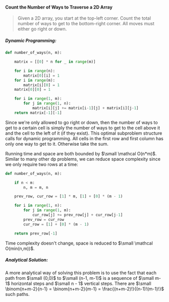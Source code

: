 #### Count the Number of Ways to Traverse a 2D Array

> Given a 2D array, you start at the top-left corner. Count the total number of ways to get to the bottom-right corner. All moves must either go right or down.

##### Dynamic Programming:

```py
def number_of_ways(n, m):

    matrix = [[0] * n for _ in range(m)]

    for i in range(n):
        matrix[0][i] = 1
    for i in range(m):
        matrix[i][0] = 1
    matrix[0][0] = 1

    for i in range(1, m):
        for j in range(1, n):
            matrix[i][j] += matrix[i-1][j] + matrix[i][j-1]
    return matrix[-1][-1]
```

Since we're only allowed to go right or down, then the number of ways to get to a certain cell is simply the number of ways to get to the cell above it and the cell to the left of it \(if they exist\). This optimal subproblem structure calls for dynamic programming. All cells in the first row and first column has only one way to get to it. Otherwise take the sum.

Running time and space are both bounded by $\small \mathcal O(n*m)$. Similar to many other dp problems, we can reduce space complexity since we only require two rows at a time:

```py
def number_of_ways(n, m):

    if n < m:
        n, m = m, n

    prev_row, cur_row = [1] * m, [1] + [0] * (m - 1)

    for i in range(1, n):
        for j in range(1, m):
            cur_row[j] += prev_row[j] + cur_row[j-1]
        prev_row = cur_row
        cur_row = [1] + [0] * (m - 1)

    return prev_row[-1]
```

Time complexity doesn't change, space is reduced to $\small \mathcal O(min(n,m))$.

##### Analytical Solution:

A more analytical way of solving this problem is to use the fact that each path from $\small (0,0)$ to $\small (n-1, m-1)$ is a sequence of $\small m-1$ horizontal steps and $\small n - 1$ vertical steps. There are $\small \binom{n+m-2}{n-1} = \binom{n+m-2}{m-1} = \frac{(n+m-2)!}{(n-1)!(m-1)!}$ such paths.

